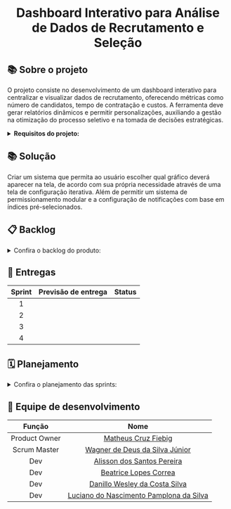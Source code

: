 <h1 align="center"> Dashboard Interativo para Análise de Dados de Recrutamento e Seleção </h1>

## :books: Sobre o projeto

O projeto consiste no desenvolvimento de um dashboard interativo para centralizar e visualizar dados de recrutamento, oferecendo métricas como número de candidatos, tempo de contratação e custos. A ferramenta deve gerar relatórios dinâmicos e permitir personalizações, auxiliando a gestão na otimização do processo seletivo e na tomada de decisões estratégicas.

<details>  
<summary><b> Requisitos do projeto: </b></summary>

## :wrench: Requisitos funcionais

•	Desenvolver um dashboard interativo para visualizar métricas de recrutamento e seleção em tempo real.

•	Permitir a personalização dos relatórios com filtros por departamento, tipo de vaga, e outras categorias.

•	Fornecer análises detalhadas sobre o desempenho do processo de recrutamento, incluindo o tempo médio de contratação e taxas de retenção.

•	Gerar relatórios automáticos e exportáveis em formatos como PDF e Excel para apresentações e análises offline.

•	Facilitar o compartilhamento de relatórios e dashboards entre equipes e departamentos com controle de acesso e permissões.

•	Permitir a seleção de indicadores chave de desempenho e a configuração de alertas automáticos para quando esses indicadores atingirem determinados níveis.

##  :bookmark_tabs: Requisitos não funcionais

•	Manual do Usuário detalhado para orientar os usuários na utilização do dashboard e na geração de relatórios.

•	Guia de instalação para a configuração inicial da plataforma, incluindo requisitos de hardware e software.

•	Modelagem de Banco de Dados para armazenamento eficiente e seguro dos dados de recrutamento e seleção.

•	Implementação de protocolos de segurança para proteger dados sensíveis dos candidatos e da empresa, conforme as melhores práticas de segurança da informação.

</details>

## :books: Solução

Criar um sistema que permita ao usuário	escolher qual gráfico deverá aparecer na tela, de acordo com sua própria necessidade através de uma tela de configuração iterativa. Além de permitir um sistema de permissionamento modular e a configuração de notificações com base em índices pré-selecionados.


## :clipboard: Backlog
<details>  
<summary> Confira o backlog do produto: </summary>
<br>
    
</details>

## :calendar: Entregas

| Sprint | Previsão de entrega | Status |
| :---: | :---: | :---: |
| 1 |  |  |
| 2 |  | 	|
| 3 |  |  |
| 4 |  |  |

## :spiral_calendar: Planejamento

<details>  
<summary> Confira o planejamento das sprints: </summary>
   
### Sprint 1

- [] Visualizar dashboards
- [] Importar dados provisionados   
</details>


## :busts_in_silhouette: Equipe de desenvolvimento

| Função | Nome |
| :---: | :---: |
| Product Owner | [Matheus Cruz Fiebig](https://github.com/matheus-fiebig) |
| Scrum Master | [Wagner de Deus da Silva Júnior](https://github.com/wdeus) |
| Dev | [Alisson dos Santos Pereira](https://github.com/41issonm) |
| Dev | [Beatrice Lopes Correa](https://github.com/beatricelopes) |
| Dev | [Danillo Wesley da Costa Silva](https://github.com/xxzidanilloxx) |
| Dev | [Luciano do Nascimento Pamplona da Silva](https://github.com/lucianonps) |
